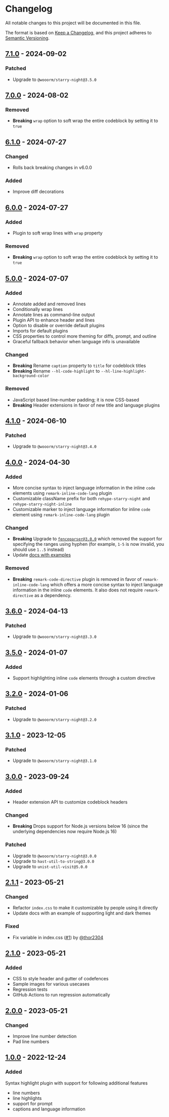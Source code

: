 # Changelog

All notable changes to this project will be documented in this file.

The format is based on [Keep a Changelog](https://keepachangelog.com/en/1.1.0/),
and this project adheres to [Semantic Versioning](https://semver.org/spec/v2.0.0.html).

## [7.1.0] - 2024-09-02

### Patched

- Upgrade to `@wooorm/starry-night@3.5.0`

## [7.0.0] - 2024-08-02

### Removed

- **Breaking** `wrap` option to soft wrap the entire codeblock by setting it to `true`

## [6.1.0] - 2024-07-27

### Changed

- Rolls back breaking changes in v6.0.0

### Added

- Improve diff decorations

## [6.0.0] - 2024-07-27

### Added

- Plugin to soft wrap lines with `wrap` property

### Removed

- **Breaking** `wrap` option to soft wrap the entire codeblock by setting it to `true`

## [5.0.0] - 2024-07-07

### Added

- Annotate added and removed lines
- Conditionally wrap lines
- Annotate lines as command-line output
- Plugin API to enhance header and lines
- Option to disable or override default plugins
- Imports for default plugins
- CSS properties to control more theming for diffs, prompt, and outline
- Graceful fallback behavior when language info is unavailable

### Changed

- **Breaking** Rename `caption` property to `title` for codeblock titles
- **Breaking** Rename `--hl-code-highlight` to `--hl-line-highlight-background-color`

### Removed

- JavaScript based line-number padding; it is now CSS-based
- **Breaking** Header extensions in favor of new title and language plugins

## [4.1.0] - 2024-06-10

### Patched

- Upgrade to `@wooorm/starry-night@3.4.0`

## [4.0.0] - 2024-04-30

### Added

- More concise syntax to inject language information in the inline `code` elements using `remark-inline-code-lang` plugin
- Customizable className prefix for both `rehype-starry-night` and `rehype-starry-night-inline`
- Customizable marker to inject language information for inline `code` element using `remark-inline-code-lang` plugin

### Changed

- **Breaking** Upgrade to [`fenceparser@3.0.0`](https://github.com/Microflash/fenceparser/releases/tag/v3.0.0) which removed the support for specifying the ranges using hyphen (for example, `1-5` is now invalid, you should use `1..5` instead)
- Update [docs with examples](https://github.com/Microflash/rehype-starry-night/blob/v4.0.0/README.md)

### Removed

- **Breaking** `remark-code-directive` plugin is removed in favor of `remark-inline-code-lang` which offers a more concise syntax to inject language information in the inline `code` elements. It also does not require `remark-directive` as a dependency.

## [3.6.0] - 2024-04-13

### Patched

- Upgrade to `@wooorm/starry-night@3.3.0`

## [3.5.0] - 2024-01-07

### Added

- Support highlighting inline `code` elements through a custom directive

## [3.2.0] - 2024-01-06

### Patched

- Upgrade to `@wooorm/starry-night@3.2.0`

## [3.1.0] - 2023-12-05

### Patched

- Upgrade to `@wooorm/starry-night@3.1.0`

## [3.0.0] - 2023-09-24

### Added

- Header extension API to customize codeblock headers

### Changed

- **Breaking** Drops support for Node.js versions below 16 (since the underlying dependencies now require Node.js 16)

### Patched

- Upgrade to `@wooorm/starry-night@3.0.0`
- Upgrade to `hast-util-to-string@3.0.0`
- Upgrade to `unist-util-visit@5.0.0`

## [2.1.1] - 2023-05-21

### Changed

- Refactor `index.css` to make it customizable by people using it directly
- Update docs with an example of supporting light and dark themes

### Fixed

- Fix variable in index.css ([#1](https://github.com/Microflash/rehype-starry-night/pull/1)) by [@thor2304](https://github.com/thor2304) 

## [2.1.0] - 2023-05-21

### Added

- CSS to style header and gutter of codefences
- Sample images for various usecases
- Regression tests
- GitHub Actions to run regression automatically

## [2.0.0] - 2023-05-21

### Changed

- Improve line number detection
- Pad line numbers

## [1.0.0] - 2022-12-24

### Added

Syntax highlight plugin with support for following additional features

- line numbers
- line highlights
- support for prompt
- captions and language information

[7.1.0]: https://github.com/Microflash/rehype-starry-night/compare/v7.0.0...v7.1.0
[7.0.0]: https://github.com/Microflash/rehype-starry-night/compare/v6.1.0...v7.0.0
[6.1.0]: https://github.com/Microflash/rehype-starry-night/compare/v6.0.0...v6.1.0
[6.0.0]: https://github.com/Microflash/rehype-starry-night/compare/v5.0.0...v6.0.0
[5.0.0]: https://github.com/Microflash/rehype-starry-night/compare/v4.1.0...v5.0.0
[4.1.0]: https://github.com/Microflash/rehype-starry-night/compare/v4.0.0...v4.1.0
[4.0.0]: https://github.com/Microflash/rehype-starry-night/compare/v3.6.0...v4.0.0
[3.6.0]: https://github.com/Microflash/rehype-starry-night/compare/v3.5.0...v3.6.0
[3.5.0]: https://github.com/Microflash/rehype-starry-night/compare/v3.2.0...v3.5.0
[3.2.0]: https://github.com/Microflash/rehype-starry-night/compare/v3.1.0...v3.2.0
[3.1.0]: https://github.com/Microflash/rehype-starry-night/compare/v3.0.0...v3.1.0
[3.0.0]: https://github.com/Microflash/rehype-starry-night/compare/v2.1.1...v3.0.0
[2.1.1]: https://github.com/Microflash/rehype-starry-night/compare/v2.1.0...v2.1.1
[2.1.0]: https://github.com/Microflash/rehype-starry-night/compare/v2.0.0...v2.1.0
[2.0.0]: https://github.com/Microflash/rehype-starry-night/compare/v1.0.0...v2.0.0
[1.0.0]: https://github.com/Microflash/rehype-starry-night/releases/tag/v1.0.0

